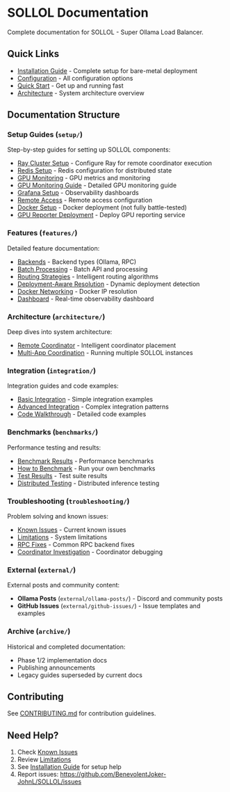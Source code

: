 # SOLLOL Documentation

Complete documentation for SOLLOL - Super Ollama Load Balancer.

## Quick Links

- [Installation Guide](../INSTALLATION.md) - Complete setup for bare-metal deployment
- [Configuration](../CONFIGURATION.md) - All configuration options
- [Quick Start](../QUICK_START.md) - Get up and running fast
- [Architecture](../ARCHITECTURE.md) - System architecture overview

## Documentation Structure

### Setup Guides (`setup/`)

Step-by-step guides for setting up SOLLOL components:

- [Ray Cluster Setup](setup/ray-cluster.md) - Configure Ray for remote coordinator execution
- [Redis Setup](setup/redis.md) - Redis configuration for distributed state
- [GPU Monitoring](setup/gpu-monitoring-setup.md) - GPU metrics and monitoring
- [GPU Monitoring Guide](setup/gpu-monitoring-guide.md) - Detailed GPU monitoring guide
- [Grafana Setup](setup/grafana.md) - Observability dashboards
- [Remote Access](setup/remote-access.md) - Remote access configuration
- [Docker Setup](setup/docker.md) - Docker deployment (not fully battle-tested)
- [GPU Reporter Deployment](setup/deploy-gpu-reporter.md) - Deploy GPU reporting service

### Features (`features/`)

Detailed feature documentation:

- [Backends](features/backends.md) - Backend types (Ollama, RPC)
- [Batch Processing](features/batch-processing.md) - Batch API and processing
- [Routing Strategies](features/routing.md) - Intelligent routing algorithms
- [Deployment-Aware Resolution](features/deployment-aware-resolution.md) - Dynamic deployment detection
- [Docker Networking](features/docker-networking.md) - Docker IP resolution
- [Dashboard](features/dashboard.md) - Real-time observability dashboard

### Architecture (`architecture/`)

Deep dives into system architecture:

- [Remote Coordinator](architecture/remote-coordinator.md) - Intelligent coordinator placement
- [Multi-App Coordination](architecture/multi-app.md) - Running multiple SOLLOL instances

### Integration (`integration/`)

Integration guides and code examples:

- [Basic Integration](integration/basic.md) - Simple integration examples
- [Advanced Integration](integration/advanced.md) - Complex integration patterns
- [Code Walkthrough](integration/code-walkthrough.md) - Detailed code examples

### Benchmarks (`benchmarks/`)

Performance testing and results:

- [Benchmark Results](benchmarks/results.md) - Performance benchmarks
- [How to Benchmark](benchmarks/how-to-benchmark.md) - Run your own benchmarks
- [Test Results](benchmarks/test-results.md) - Test suite results
- [Distributed Testing](benchmarks/distributed-testing.md) - Distributed inference testing

### Troubleshooting (`troubleshooting/`)

Problem solving and known issues:

- [Known Issues](troubleshooting/known-issues.md) - Current known issues
- [Limitations](troubleshooting/limitations.md) - System limitations
- [RPC Fixes](troubleshooting/rpc-fixes.md) - Common RPC backend fixes
- [Coordinator Investigation](troubleshooting/coordinator-investigation.md) - Coordinator debugging

### External (`external/`)

External posts and community content:

- **Ollama Posts** (`external/ollama-posts/`) - Discord and community posts
- **GitHub Issues** (`external/github-issues/`) - Issue templates and examples

### Archive (`archive/`)

Historical and completed documentation:

- Phase 1/2 implementation docs
- Publishing announcements
- Legacy guides superseded by current docs

## Contributing

See [CONTRIBUTING.md](../CONTRIBUTING.md) for contribution guidelines.

## Need Help?

1. Check [Known Issues](troubleshooting/known-issues.md)
2. Review [Limitations](troubleshooting/limitations.md)
3. See [Installation Guide](../INSTALLATION.md) for setup help
4. Report issues: https://github.com/BenevolentJoker-JohnL/SOLLOL/issues
